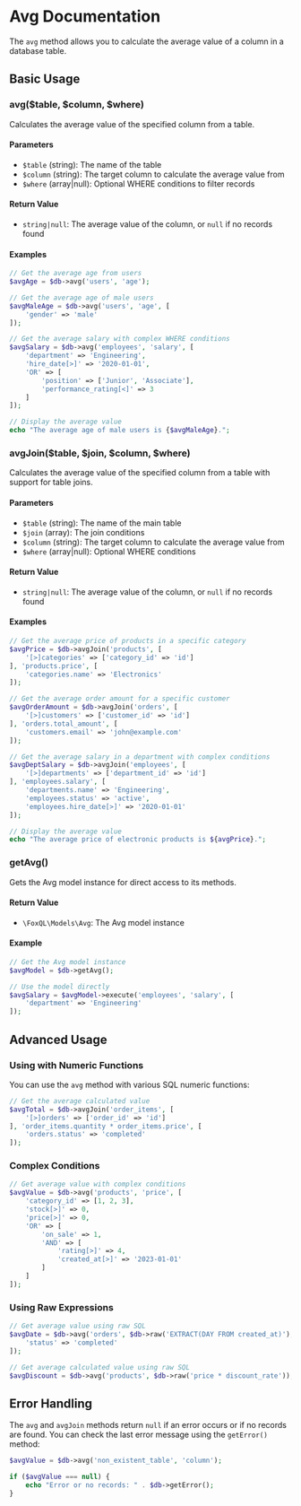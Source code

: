 # Avg Documentation

The `avg` method allows you to calculate the average value of a column in a database table.

## Basic Usage

### avg($table, $column, $where)

Calculates the average value of the specified column from a table.

#### Parameters

- `$table` (string): The name of the table
- `$column` (string): The target column to calculate the average value from
- `$where` (array|null): Optional WHERE conditions to filter records

#### Return Value

- `string|null`: The average value of the column, or `null` if no records found

#### Examples

```php
// Get the average age from users
$avgAge = $db->avg('users', 'age');

// Get the average age of male users
$avgMaleAge = $db->avg('users', 'age', [
    'gender' => 'male'
]);

// Get the average salary with complex WHERE conditions
$avgSalary = $db->avg('employees', 'salary', [
    'department' => 'Engineering',
    'hire_date[>]' => '2020-01-01',
    'OR' => [
        'position' => ['Junior', 'Associate'],
        'performance_rating[<]' => 3
    ]
]);

// Display the average value
echo "The average age of male users is {$avgMaleAge}.";
```

### avgJoin($table, $join, $column, $where)

Calculates the average value of the specified column from a table with support for table joins.

#### Parameters

- `$table` (string): The name of the main table
- `$join` (array): The join conditions
- `$column` (string): The target column to calculate the average value from
- `$where` (array|null): Optional WHERE conditions

#### Return Value

- `string|null`: The average value of the column, or `null` if no records found

#### Examples

```php
// Get the average price of products in a specific category
$avgPrice = $db->avgJoin('products', [
    '[>]categories' => ['category_id' => 'id']
], 'products.price', [
    'categories.name' => 'Electronics'
]);

// Get the average order amount for a specific customer
$avgOrderAmount = $db->avgJoin('orders', [
    '[>]customers' => ['customer_id' => 'id']
], 'orders.total_amount', [
    'customers.email' => 'john@example.com'
]);

// Get the average salary in a department with complex conditions
$avgDeptSalary = $db->avgJoin('employees', [
    '[>]departments' => ['department_id' => 'id']
], 'employees.salary', [
    'departments.name' => 'Engineering',
    'employees.status' => 'active',
    'employees.hire_date[>]' => '2020-01-01'
]);

// Display the average value
echo "The average price of electronic products is ${avgPrice}.";
```

### getAvg()

Gets the Avg model instance for direct access to its methods.

#### Return Value

- `\FoxQL\Models\Avg`: The Avg model instance

#### Example

```php
// Get the Avg model instance
$avgModel = $db->getAvg();

// Use the model directly
$avgSalary = $avgModel->execute('employees', 'salary', [
    'department' => 'Engineering'
]);
```

## Advanced Usage

### Using with Numeric Functions

You can use the `avg` method with various SQL numeric functions:

```php
// Get the average calculated value
$avgTotal = $db->avgJoin('order_items', [
    '[>]orders' => ['order_id' => 'id']
], 'order_items.quantity * order_items.price', [
    'orders.status' => 'completed'
]);
```

### Complex Conditions

```php
// Get average value with complex conditions
$avgValue = $db->avg('products', 'price', [
    'category_id' => [1, 2, 3],
    'stock[>]' => 0,
    'price[>]' => 0,
    'OR' => [
        'on_sale' => 1,
        'AND' => [
            'rating[>]' => 4,
            'created_at[>]' => '2023-01-01'
        ]
    ]
]);
```

### Using Raw Expressions

```php
// Get average value using raw SQL
$avgDate = $db->avg('orders', $db->raw('EXTRACT(DAY FROM created_at)'), [
    'status' => 'completed'
]);

// Get average calculated value using raw SQL
$avgDiscount = $db->avg('products', $db->raw('price * discount_rate'));
```

## Error Handling

The `avg` and `avgJoin` methods return `null` if an error occurs or if no records are found. You can check the last error message using the `getError()` method:

```php
$avgValue = $db->avg('non_existent_table', 'column');

if ($avgValue === null) {
    echo "Error or no records: " . $db->getError();
}
```
